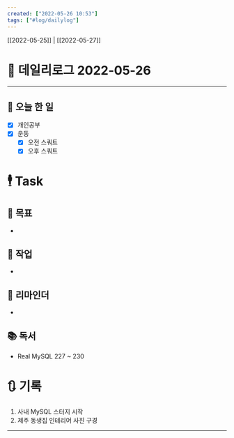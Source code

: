 ```yaml
---
created: ["2022-05-26 10:53"]
tags: ["#log/dailylog"]
---
```


[[2022-05-25]] | [[2022-05-27]]


# 📅 데일리로그  2022-05-26

---
## 🔷 오늘 한 일
- [x] 개인공부
- [x] 운동
	- [x] 오전 스쿼트
	- [x] 오후 스쿼트

# 🕴 Task
## 🎯 목표
- 
## 🚀 작업
- 
## 📕 리마인더
- 
## 📚 독서
- Real MySQL 227 ~ 230

# 🔃 기록
1.  사내 MySQL 스터지 시작
2. 제주 동생집 인테리어 사진 구경
---
